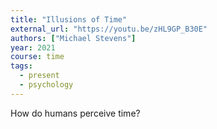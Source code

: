 ```yaml
---
title: "Illusions of Time"
external_url: "https://youtu.be/zHL9GP_B30E"
authors: ["Michael Stevens"]
year: 2021
course: time
tags:
  - present
  - psychology
---
```


How do humans perceive time?
